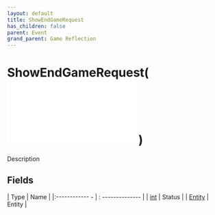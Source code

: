 ```yaml
---
layout: default
title: ShowEndGameRequest
has_children: false
parent: Event
grand_parent: Game Reflection
---
```

# ShowEndGameRequest( ![ EntityEventBase ](game-reflection/events/entity_event_base.md) )
Description 

## Fields
| Type | Name |
|:------------ - | : -------------- |
| [int](game-reflection/enums/int.md) | Status |
| [Entity](game-reflection/classes/entity.md) | Entity |
